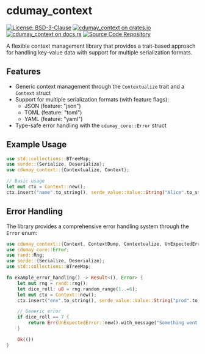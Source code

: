 # cdumay_context

[![License: BSD-3-Clause](https://img.shields.io/badge/license-BSD--3--Clause-blue)](./LICENSE)
[![cdumay_context on crates.io](https://img.shields.io/crates/v/cdumay_context)](https://crates.io/crates/cdumay_context)
[![cdumay_context on docs.rs](https://docs.rs/cdumay_context/badge.svg)](https://docs.rs/cdumay_context)
[![Source Code Repository](https://img.shields.io/badge/Code-On%20GitHub-blue?logo=GitHub)](https://github.com/cdumay/cdumay_context)

A flexible context management library that provides a trait-based approach for handling
key-value data with support for multiple serialization formats.

## Features

- Generic context management through the `Contextualize` trait and a `Context` struct
- Support for multiple serialization formats (with feature flags):
  - JSON (feature: "json")
  - TOML (feature: "toml")
  - YAML (feature: "yaml")
- Type-safe error handling with the `cdumay_core::Error` struct

## Example Usage

```rust
use std::collections::BTreeMap;
use serde::{Serialize, Deserialize};
use cdumay_context::{Contextualize, Context};

// Basic usage
let mut ctx = Context::new();
ctx.insert("name".to_string(), serde_value::Value::String("Alice".to_string()));

```

## Error Handling

The library provides a comprehensive error handling system through the `Error` enum:

```rust
use cdumay_context::{Context, ContextDump, Contextualize, UnExpectedError};
use cdumay_core::Error;
use rand::Rng;
use serde::{Serialize, Deserialize};
use std::collections::BTreeMap;

fn example_error_handling() -> Result<(), Error> {
    let mut rng = rand::rng();
    let dice_roll: u8 = rng.random_range(1..=6);
    let mut ctx = Context::new();
    ctx.insert("env".to_string(), serde_value::Value::String("prod".to_string()));

    // Generic error
    if dice_roll == 7 {
        return Err(UnExpectedError::new().with_message("Something went wrong".to_string()).with_details(ctx.dump()).into());
    }

    Ok(())
}
```
